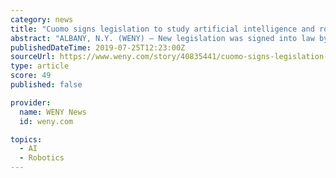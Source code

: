 ```yaml
---
category: news
title: "Cuomo signs legislation to study artificial intelligence and robotics"
abstract: "ALBANY, N.Y. (WENY) – New legislation was signed into law by Governor Andrew Cuomo to study artificial intelligence and robotics. The commission will determine how these technologies can be used to enhance public sector services and how the state should ..."
publishedDateTime: 2019-07-25T12:23:00Z
sourceUrl: https://www.weny.com/story/40835441/cuomo-signs-legislation-to-study-artificial-intelligence-and-robotics
type: article
score: 49
published: false

provider:
  name: WENY News
  id: weny.com

topics:
  - AI
  - Robotics
---
```

